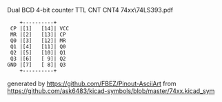 Dual BCD 4-bit counter
TTL CNT CNT4
74xx\\74LS393.pdf


	    +----------+
	 CP |[1]   [14]| VCC
	 MR |[2]   [13]| CP
	 Q0 |[3]   [12]| MR
	 Q1 |[4]   [11]| Q0
	 Q2 |[5]   [10]| Q1
	 Q3 |[6]   [ 9]| Q2
	GND |[7]   [ 8]| Q3
	    +----------+


generated by https://github.com/FBEZ/Pinout-AsciiArt from https://github.com/ask6483/kicad-symbols/blob/master/74xx.kicad_sym